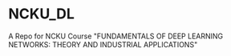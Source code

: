 # NCKU_DL
A Repo for NCKU Course "FUNDAMENTALS OF DEEP LEARNING NETWORKS: THEORY AND INDUSTRIAL APPLICATIONS"
